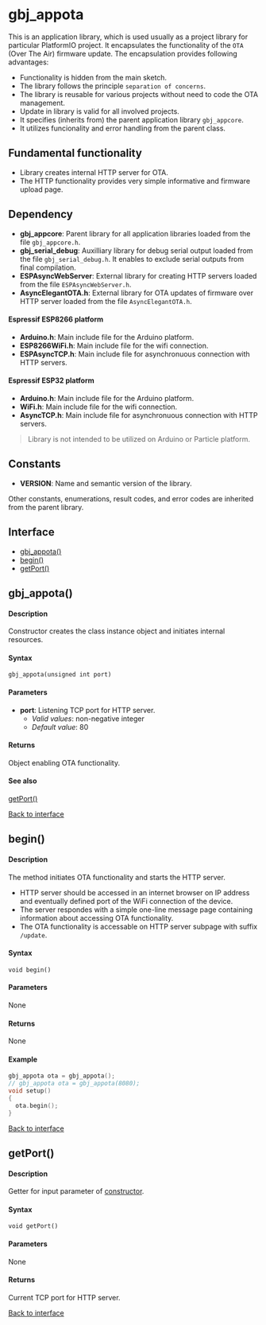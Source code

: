 <a id="library"></a>

# gbj\_appota
This is an application library, which is used usually as a project library for particular PlatformIO project. It encapsulates the functionality of the `OTA` (Over The Air) firmware update. The encapsulation provides following advantages:

* Functionality is hidden from the main sketch.
* The library follows the principle `separation of concerns`.
* The library is reusable for various projects without need to code the OTA management.
* Update in library is valid for all involved projects.
* It specifies (inherits from) the parent application library `gbj_appcore`.
* It utilizes funcionality and error handling from the parent class.


## Fundamental functionality
* Library creates internal HTTP server for OTA.
* The HTTP functionality provides very simple informative and firmware upload page.


<a id="dependency"></a>

## Dependency
* **gbj\_appcore**: Parent library for all application libraries loaded from the file `gbj_appcore.h`.
* **gbj\_serial\_debug**: Auxilliary library for debug serial output loaded from the file `gbj_serial_debug.h`. It enables to exclude serial outputs from final compilation.
* **ESPAsyncWebServer**: External library for creating HTTP servers loaded from the file `ESPAsyncWebServer.h`.
* **AsyncElegantOTA.h**: External library for OTA updates of firmware over HTTP server loaded from the file `AsyncElegantOTA.h`.

#### Espressif ESP8266 platform
* **Arduino.h**: Main include file for the Arduino platform.
* **ESP8266WiFi.h**: Main include file for the wifi connection.
* **ESPAsyncTCP.h**: Main include file for asynchronuous connection with HTTP servers.

#### Espressif ESP32 platform
* **Arduino.h**: Main include file for the Arduino platform.
* **WiFi.h**: Main include file for the wifi connection.
* **AsyncTCP.h**: Main include file for asynchronuous connection with HTTP servers.

> Library is not intended to be utilized on Arduino or Particle platform.


<a id="constants"></a>

## Constants
* **VERSION**: Name and semantic version of the library.

Other constants, enumerations, result codes, and error codes are inherited from the parent library.


<a id="interface"></a>

## Interface
* [gbj_appota()](#gbj_appota)
* [begin()](#begin)
* [getPort()](#getPort)


<a id="gbj_appota"></a>

## gbj_appota()

#### Description
Constructor creates the class instance object and initiates internal resources.

#### Syntax
    gbj_appota(unsigned int port)

#### Parameters
* **port**: Listening TCP port for HTTP server.
  * *Valid values*: non-negative integer
  * *Default value*: 80

#### Returns
Object enabling OTA functionality.

#### See also
[getPort()](#getPort)

[Back to interface](#interface)


<a id="begin"></a>

## begin()

#### Description
The method initiates OTA functionality and starts the HTTP server.
* HTTP server should be accessed in an internet browser on IP address and eventually defined port of the WiFi connection of the device.
* The server respondes with a simple one-line message page containing information about accessing OTA functionality.
* The OTA functionality is accessable on HTTP server subpage with suffix `/update`.

#### Syntax
	void begin()

#### Parameters
None

#### Returns
None

#### Example
```cpp
gbj_appota ota = gbj_appota();
// gbj_appota ota = gbj_appota(8080);
void setup()
{
  ota.begin();
}
```

[Back to interface](#interface)


<a id="getPort"></a>

## getPort()

#### Description
Getter for input parameter of [constructor](#gbj_appota).

#### Syntax
	void getPort()

#### Parameters
None

#### Returns
Current TCP port for HTTP server.

[Back to interface](#interface)
